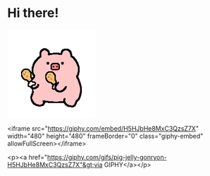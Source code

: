 # Hi there!
![pig dancing with drumsticks](/assets/giphy-pig-drumsticks.gif)


&lt;iframe src="https://giphy.com/embed/H5HJbHe8MxC3QzsZ7X" width="480" height="480" frameBorder="0" class="giphy-embed" allowFullScreen&gt;&lt;/iframe&gt;

&lt;p&gt;&lt;a href="https://giphy.com/gifs/pig-jelly-gonryon-H5HJbHe8MxC3QzsZ7X"&gt;via GIPHY&lt;/a&gt;&lt;/p&gt;
